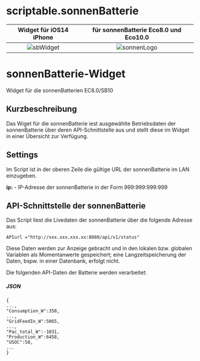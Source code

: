 # scriptable.sonnenBatterie
|Widget für iOS14 iPhone            |für sonnenBatterie Eco8.0 und Eco10.0    |
|:-------------------------------------:|:------------------------------------:|
|![sbWidget](/img/sb-img01)   |![sonnenLogo](/Images/sonnenLogo450.png)             |

# sonnenBatterie-Widget
Widget für die sonnenBatterien EC8.0/SB10

## Kurzbeschreibung
Das Wiget für die sonnenBatterie iest ausgewählte Betriebsdaten der sonnenBatterie über deren API-Schnittstelle aus und stellt diese im Widget in einer Übersicht zur Verfügung.

## Settings
Im Script ist in der oberen Zeile die gültige URL der sonnenBatterie im LAN einzugeben.

**ip:** - IP-Adresse der sonnenBatterie in der Form 999:999:999:999

## API-Schnittstelle der sonnenBatterie

Das Script liest die Livedaten der sonnenBatterie über die folgende Adresse aus:

````APIurl ="http://xxx.xxx.xxx.xx:8080/api/v1/status"````

Diese Daten werden zur Anzeige gebracht und in den lokalen bzw. globalen Variablen als Momentanwerte gespeichert; eine Langzeitspeicherung der Daten, bspw. in einer Datenbank, erfolgt nicht.

Die folgenden API-Daten der Batterie werden verarbeitet:

##### JSON

````
{
...,
"Consumption_W":358,
...,
"GridFeedIn_W":5065,
...,
"Pac_total_W":-1031,
"Production_W":6458,
"USOC":58,
...
}
````
